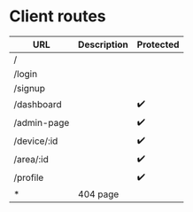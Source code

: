 # Client routes

| URL         | Description        | Protected          |
| ----------- | ------------------ | ------------------ |
| /           |                    |                    |
| /login      |                    |                    |
| /signup     |                    |                    |
| /dashboard  |                    | :heavy_check_mark: |
| /admin-page |                    | :heavy_check_mark: |
| /device/:id |                    | :heavy_check_mark: |
| /area/:id   |                    | :heavy_check_mark: |
| /profile    |                    | :heavy_check_mark: |
| *           |  404 page          |                    |

